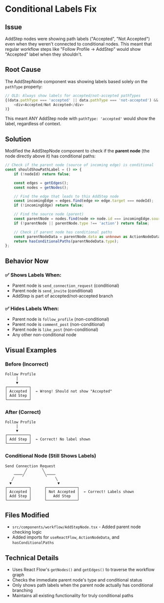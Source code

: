 # Conditional Labels Fix

## Issue
AddStep nodes were showing path labels ("Accepted", "Not Accepted") even when they weren't connected to conditional nodes. This meant that regular workflow steps like "Follow Profile → AddStep" would show "Accepted" label when they shouldn't.

## Root Cause
The AddStepNode component was showing labels based solely on the `pathType` property:
```typescript
// OLD: Always show labels for accepted/not-accepted pathTypes
{(data.pathType === 'accepted' || data.pathType === 'not-accepted') && (
    <div>Accepted/Not Accepted</div>
)}
```

This meant ANY AddStep node with `pathType: 'accepted'` would show the label, regardless of context.

## Solution
Modified the AddStepNode component to check if the **parent node** (the node directly above it) has conditional paths:

```typescript
// Check if the parent node (source of incoming edge) is conditional
const shouldShowPathLabel = () => {
    if (!nodeId) return false;

    const edges = getEdges();
    const nodes = getNodes();

    // Find the edge that leads to this AddStep node
    const incomingEdge = edges.find(edge => edge.target === nodeId);
    if (!incomingEdge) return false;

    // Find the source node (parent)
    const parentNode = nodes.find(node => node.id === incomingEdge.source);
    if (!parentNode || parentNode.type !== 'action') return false;

    // Check if parent node has conditional paths
    const parentNodeData = parentNode.data as unknown as ActionNodeData;
    return hasConditionalPaths(parentNodeData.type);
};
```

## Behavior Now

### ✅ Shows Labels When:
- Parent node is `send_connection_request` (conditional)
- Parent node is `send_invite` (conditional)
- AddStep is part of accepted/not-accepted branch

### ✅ Hides Labels When:
- Parent node is `follow_profile` (non-conditional)
- Parent node is `comment_post` (non-conditional)
- Parent node is `like_post` (non-conditional)
- Any other non-conditional node

## Visual Examples

### Before (Incorrect)
```
Follow Profile
     │
     ▼
┌──────────┐
│ Accepted │  ← Wrong! Should not show "Accepted"
│ Add Step │
└──────────┘
```

### After (Correct)
```
Follow Profile
     │
     ▼
┌──────────┐
│ Add Step │  ← Correct! No label shown
└──────────┘
```

### Conditional Node (Still Shows Labels)
```
Send Connection Request
         ╱       ╲
    ────╱         ╲────
   ╱                   ╲
  ▼                     ▼
┌──────────┐      ┌──────────────┐
│ Accepted │      │ Not Accepted │  ← Correct! Labels shown
│ Add Step │      │   Add Step   │
└──────────┘      └──────────────┘
```

## Files Modified
- `src/components/workflow/AddStepNode.tsx` - Added parent node checking logic
- Added imports for `useReactFlow`, `ActionNodeData`, and `hasConditionalPaths`

## Technical Details
- Uses React Flow's `getNodes()` and `getEdges()` to traverse the workflow graph
- Checks the immediate parent node's type and conditional status
- Only shows path labels when the parent node actually has conditional branching
- Maintains all existing functionality for truly conditional paths
